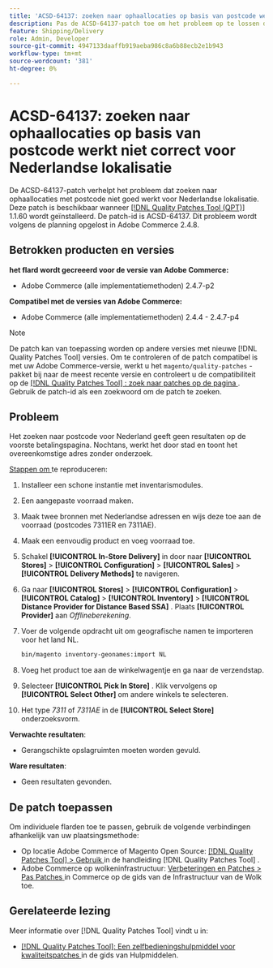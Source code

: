 ```yaml
---
title: 'ACSD-64137: zoeken naar ophaallocaties op basis van postcode werkt niet correct voor Nederlandse lokalisatie'
description: Pas de ACSD-64137-patch toe om het probleem op te lossen dat zoeken naar ophaallocaties met postcode niet goed werkt voor Nederlandse lokalisatie.
feature: Shipping/Delivery
role: Admin, Developer
source-git-commit: 4947133daaffb919aeba986c8a6b88ecb2e1b943
workflow-type: tm+mt
source-wordcount: '381'
ht-degree: 0%

---
```



# ACSD-64137: zoeken naar ophaallocaties op basis van postcode werkt niet correct voor Nederlandse lokalisatie

De ACSD-64137-patch verhelpt het probleem dat zoeken naar ophaallocaties met postcode niet goed werkt voor Nederlandse lokalisatie. Deze patch is beschikbaar wanneer [[!DNL Quality Patches Tool (QPT)]](/help/tools/quality-patches-tool/quality-patches-tool-to-self-serve-quality-patches.md) 1.1.60 wordt geïnstalleerd. De patch-id is ACSD-64137. Dit probleem wordt volgens de planning opgelost in Adobe Commerce 2.4.8.

## Betrokken producten en versies

**het flard wordt gecreeerd voor de versie van Adobe Commerce:**

* Adobe Commerce (alle implementatiemethoden) 2.4.7-p2

**Compatibel met de versies van Adobe Commerce:**

* Adobe Commerce (alle implementatiemethoden) 2.4.4 - 2.4.7-p4

>[!NOTE]
>
>De patch kan van toepassing worden op andere versies met nieuwe [!DNL Quality Patches Tool] versies. Om te controleren of de patch compatibel is met uw Adobe Commerce-versie, werkt u het `magento/quality-patches` -pakket bij naar de meest recente versie en controleert u de compatibiliteit op de [[!DNL Quality Patches Tool] : zoek naar patches op de pagina ](https://experienceleague.adobe.com/tools/commerce-quality-patches/index.html?lang=nl-NL) . Gebruik de patch-id als een zoekwoord om de patch te zoeken.

## Probleem

Het zoeken naar postcode voor Nederland geeft geen resultaten op de voorste betalingspagina. Nochtans, werkt het door stad en toont het overeenkomstige adres zonder onderzoek.

<u> Stappen om </u> te reproduceren:

1. Installeer een schone instantie met inventarismodules.
1. Een aangepaste voorraad maken.
1. Maak twee bronnen met Nederlandse adressen en wijs deze toe aan de voorraad (postcodes 7311ER en 7311AE).
1. Maak een eenvoudig product en voeg voorraad toe.
1. Schakel **[!UICONTROL In-Store Delivery]** in door naar **[!UICONTROL Stores]** > **[!UICONTROL Configuration]** > **[!UICONTROL Sales]** > **[!UICONTROL Delivery Methods]** te navigeren.
1. Ga naar **[!UICONTROL Stores]** > **[!UICONTROL Configuration]** > **[!UICONTROL Catalog]** > **[!UICONTROL Inventory]** > **[!UICONTROL Distance Provider for Distance Based SSA]** . Plaats **[!UICONTROL Provider]** aan *Offlineberekening*.
1. Voer de volgende opdracht uit om geografische namen te importeren voor het land NL.

   ```bash
   bin/magento inventory-geonames:import NL
   ```

1. Voeg het product toe aan de winkelwagentje en ga naar de verzendstap.
1. Selecteer **[!UICONTROL Pick In Store]** . Klik vervolgens op **[!UICONTROL Select Other]** om andere winkels te selecteren.
1. Het type *7311* of *7311AE* in de **[!UICONTROL Select Store]** onderzoeksvorm.


**Verwachte resultaten**:

* Gerangschikte opslagruimten moeten worden gevuld.

**Ware resultaten**:

* Geen resultaten gevonden.

## De patch toepassen

Om individuele flarden toe te passen, gebruik de volgende verbindingen afhankelijk van uw plaatsingsmethode:

* Op locatie Adobe Commerce of Magento Open Source: [[!DNL Quality Patches Tool] > Gebruik ](/help/tools/quality-patches-tool/usage.md) in de handleiding [!DNL Quality Patches Tool] .
* Adobe Commerce op wolkeninfrastructuur: [ Verbeteringen en Patches > Pas Patches ](https://experienceleague.adobe.com/docs/commerce-cloud-service/user-guide/develop/upgrade/apply-patches.html?lang=nl-NL) in Commerce op de gids van de Infrastructuur van de Wolk toe.


## Gerelateerde lezing

Meer informatie over [!DNL Quality Patches Tool] vindt u in:

* [[!DNL Quality Patches Tool]: Een zelfbedieningshulpmiddel voor kwaliteitspatches ](/help/tools/quality-patches-tool/quality-patches-tool-to-self-serve-quality-patches.md) in de gids van Hulpmiddelen.
